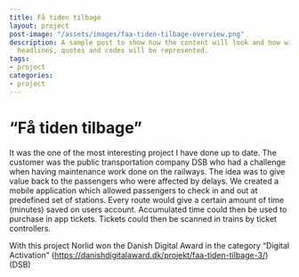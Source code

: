 ```yaml
---
title: Få tiden tilbage
layout: project
post-image: "/assets/images/faa-tiden-tilbage-overview.png"
description: A sample post to show how the content will look and how will different
  headlines, quotes and codes will be represented.
tags:
- project
categories:
- project
---
```


# “Få tiden tilbage”

It was the one of the most interesting project I have done up to date. The customer was the public transportation company DSB who had a challenge when having maintenance work done on the railways.
The idea was to give value back to the passengers who were affected by delays. We created a mobile application which allowed passengers to check in and out at predefined set of stations. Every route would give a certain amount of time (minutes) saved on users account.  Accumulated time could then be used to purchase in app tickets. Tickets could then be scanned in trains by ticket controllers. 

With this project Norlid won the Danish Digital Award in the category “Digital Activation” (https://danishdigitalaward.dk/projekt/faa-tiden-tilbage-3/)  (DSB) 

